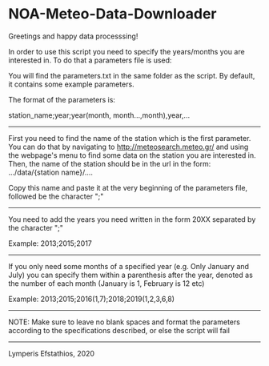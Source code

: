 # NOA-Meteo-Data-Downloader
Greetings and happy data processsing! 

In order to use this script you need to specify the years/months you are interested in.
To do that a parameters file is used:

You will find the parameters.txt in the same folder as the script. By default, it contains some example parameters.

The format of the parameters is:

station_name;year;year(month, month...,month),year,...

----------------------------------------------------------------------------------------------------------------------------


First you need to find the name of the station which is the first parameter. You can do that by navigating to http://meteosearch.meteo.gr/ and using the webpage's menu to
find some data on the station you are interested in. Then, the name of the station should be in the url in the form:
.../data/{station name}/....

Copy this name and paste it at the very beginning of the parameters file, followed be the character ";"


------------------------------------------------------------------------------------------------------------------------------

You need to add the years you need written in the form 20XX separated by the character ";"

Example: 2013;2015;2017

------------------------------------------------------------------------------------------------------------------------------

If you only need some months of a specified year (e.g. Only January and July) you can specify them within a parenthesis after the year,
denoted as the number of each month (January is 1, February is 12 etc)

Example: 2013;2015;2016(1,7);2018;2019(1,2,3,6,8)

------------------------------------------------------------------------------------------------------------------------------

NOTE: Make sure to leave no blank spaces and format the parameters according to the specifications described, or else the script will fail


-------------------------------------------------------------------------------------------------------------------------------
Lymperis Efstathios, 2020
